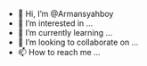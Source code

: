 - 👋 Hi, I’m @Armansyahboy
- 👀 I’m interested in ...
- 🌱 I’m currently learning ...
- 💞️ I’m looking to collaborate on ...
- 📫 How to reach me ...

<!---
Armansyahboy/Armansyahboy is a ✨ special ✨ repository because its `README.md` (this file) appears on your GitHub profile.
You can click the Preview link to take a look at your changes.
--->
